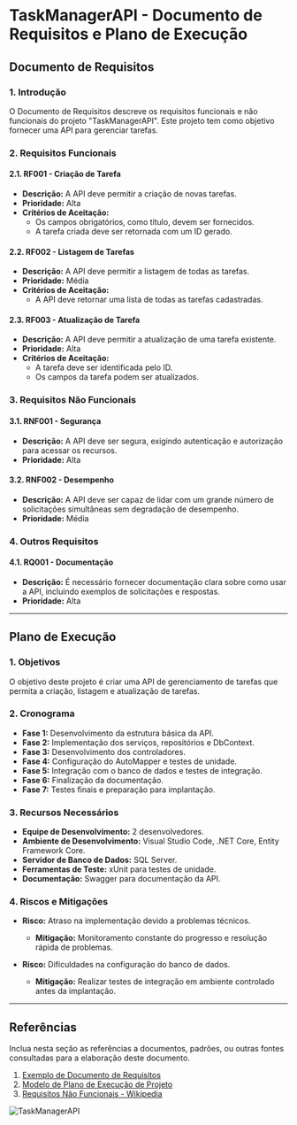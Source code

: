 # TaskManagerAPI - Documento de Requisitos e Plano de Execução

## Documento de Requisitos

### 1. Introdução

O Documento de Requisitos descreve os requisitos funcionais e não funcionais do projeto "TaskManagerAPI". Este projeto tem como objetivo fornecer uma API para gerenciar tarefas.

### 2. Requisitos Funcionais

#### 2.1. RF001 - Criação de Tarefa

- **Descrição:** A API deve permitir a criação de novas tarefas.
- **Prioridade:** Alta
- **Critérios de Aceitação:**
  - Os campos obrigatórios, como título, devem ser fornecidos.
  - A tarefa criada deve ser retornada com um ID gerado.

#### 2.2. RF002 - Listagem de Tarefas

- **Descrição:** A API deve permitir a listagem de todas as tarefas.
- **Prioridade:** Média
- **Critérios de Aceitação:**
  - A API deve retornar uma lista de todas as tarefas cadastradas.

#### 2.3. RF003 - Atualização de Tarefa

- **Descrição:** A API deve permitir a atualização de uma tarefa existente.
- **Prioridade:** Alta
- **Critérios de Aceitação:**
  - A tarefa deve ser identificada pelo ID.
  - Os campos da tarefa podem ser atualizados.

### 3. Requisitos Não Funcionais

#### 3.1. RNF001 - Segurança

- **Descrição:** A API deve ser segura, exigindo autenticação e autorização para acessar os recursos.
- **Prioridade:** Alta

#### 3.2. RNF002 - Desempenho

- **Descrição:** A API deve ser capaz de lidar com um grande número de solicitações simultâneas sem degradação de desempenho.
- **Prioridade:** Média

### 4. Outros Requisitos

#### 4.1. RQ001 - Documentação

- **Descrição:** É necessário fornecer documentação clara sobre como usar a API, incluindo exemplos de solicitações e respostas.
- **Prioridade:** Alta

---

## Plano de Execução

### 1. Objetivos

O objetivo deste projeto é criar uma API de gerenciamento de tarefas que permita a criação, listagem e atualização de tarefas.

### 2. Cronograma

- **Fase 1:** Desenvolvimento da estrutura básica da API.
- **Fase 2:** Implementação dos serviços, repositórios e DbContext.
- **Fase 3:** Desenvolvimento dos controladores.
- **Fase 4:** Configuração do AutoMapper e testes de unidade.
- **Fase 5:** Integração com o banco de dados e testes de integração.
- **Fase 6:** Finalização da documentação.
- **Fase 7:** Testes finais e preparação para implantação.

### 3. Recursos Necessários

- **Equipe de Desenvolvimento:** 2 desenvolvedores.
- **Ambiente de Desenvolvimento:** Visual Studio Code, .NET Core, Entity Framework Core.
- **Servidor de Banco de Dados:** SQL Server.
- **Ferramentas de Teste:** xUnit para testes de unidade.
- **Documentação:** Swagger para documentação da API.

### 4. Riscos e Mitigações

- **Risco:** Atraso na implementação devido a problemas técnicos.
  - **Mitigação:** Monitoramento constante do progresso e resolução rápida de problemas.

- **Risco:** Dificuldades na configuração do banco de dados.
  - **Mitigação:** Realizar testes de integração em ambiente controlado antes da implantação.

---

## Referências

Inclua nesta seção as referências a documentos, padrões, ou outras fontes consultadas para a elaboração deste documento.

1. [Exemplo de Documento de Requisitos](https://www.example.com/doc-de-requisitos)
2. [Modelo de Plano de Execução de Projeto](https://www.example.com/plano-execucao)
3. [Requisitos Não Funcionais - Wikipedia](https://en.wikipedia.org/wiki/Non-functional_requirement)

![TaskManagerAPI](https://github.com/rubenslyra/engenharia-de-software/assets/37023108/0bceb8b0-bb89-4f06-8cd2-77d37ad7b2fd)
